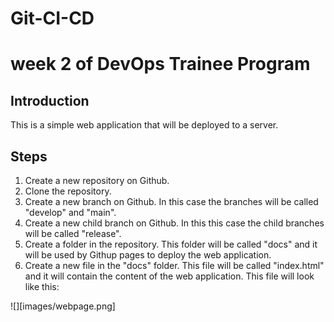 # Git-CI-CD

# week 2 of DevOps Trainee Program

## Introduction

This is a simple web application that will be deployed to a server.

## Steps

1. Create a new repository on Github.
2. Clone the repository.
3. Create a new branch on Github. In this case the branches will be called "develop" and "main".
4. Create a new child branch on Github. In this this case the child branches will be called "release".
5. Create a folder in the repository. This folder will be called "docs" and it will be used by Githup pages to deploy the web application.
6. Create a new file in the "docs" folder. This file will be called "index.html" and it will contain the content of the web application. This file will look like this:

![][images/webpage.png]